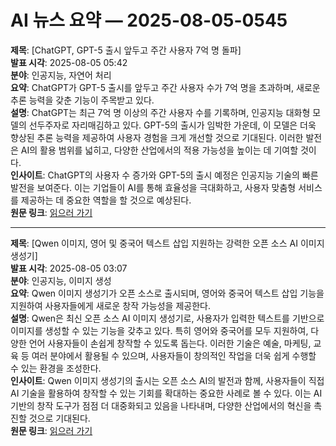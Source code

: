 # AI 뉴스 요약 — 2025-08-05-0545

**제목**: [ChatGPT, GPT-5 출시 앞두고 주간 사용자 7억 명 돌파]  
**발표 시각**: 2025-08-05 05:42  
**분야**: 인공지능, 자연어 처리  
**요약**: ChatGPT가 GPT-5 출시를 앞두고 주간 사용자 수가 7억 명을 초과하며, 새로운 추론 능력을 갖춘 기능이 주목받고 있다.  
**설명**: ChatGPT는 최근 7억 명 이상의 주간 사용자 수를 기록하며, 인공지능 대화형 모델의 선두주자로 자리매김하고 있다. GPT-5의 출시가 임박한 가운데, 이 모델은 더욱 향상된 추론 능력을 제공하여 사용자 경험을 크게 개선할 것으로 기대된다. 이러한 발전은 AI의 활용 범위를 넓히고, 다양한 산업에서의 적용 가능성을 높이는 데 기여할 것이다.  
**인사이트**: ChatGPT의 사용자 수 증가와 GPT-5의 출시 예정은 인공지능 기술의 빠른 발전을 보여준다. 이는 기업들이 AI를 통해 효율성을 극대화하고, 사용자 맞춤형 서비스를 제공하는 데 중요한 역할을 할 것으로 예상된다.  
**원문 링크**: [읽으러 가기](https://venturebeat.com/ai/chatgpt-rockets-to-700m-weekly-users-ahead-of-gpt-5-launch-with-reasoning-superpowers/)

---

**제목**: [Qwen 이미지, 영어 및 중국어 텍스트 삽입 지원하는 강력한 오픈 소스 AI 이미지 생성기]  
**발표 시각**: 2025-08-05 03:07  
**분야**: 인공지능, 이미지 생성  
**요약**: Qwen 이미지 생성기가 오픈 소스로 출시되며, 영어와 중국어 텍스트 삽입 기능을 지원하여 사용자들에게 새로운 창작 가능성을 제공한다.  
**설명**: Qwen은 최신 오픈 소스 AI 이미지 생성기로, 사용자가 입력한 텍스트를 기반으로 이미지를 생성할 수 있는 기능을 갖추고 있다. 특히 영어와 중국어를 모두 지원하여, 다양한 언어 사용자들이 손쉽게 창작할 수 있도록 돕는다. 이러한 기술은 예술, 마케팅, 교육 등 여러 분야에서 활용될 수 있으며, 사용자들이 창의적인 작업을 더욱 쉽게 수행할 수 있는 환경을 조성한다.  
**인사이트**: Qwen 이미지 생성기의 출시는 오픈 소스 AI의 발전과 함께, 사용자들이 직접 AI 기술을 활용하여 창작할 수 있는 기회를 확대하는 중요한 사례로 볼 수 있다. 이는 AI 기반의 창작 도구가 점점 더 대중화되고 있음을 나타내며, 다양한 산업에서의 혁신을 촉진할 것으로 기대된다.  
**원문 링크**: [읽으러 가기](https://venturebeat.com/ai/qwen-image-is-a-powerful-open-source-new-ai-image-generator-with-support-for-embedded-text-in-english-chinese/)